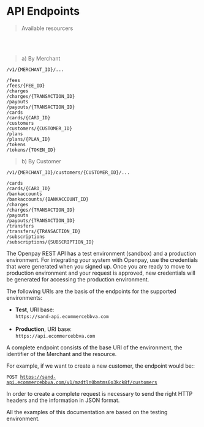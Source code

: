 # API Endpoints

> Available resourcers

<br/>
<br/>

> a) By Merchant

```
/v1/{MERCHANT_ID}/...

/fees
/fees/{FEE_ID}
/charges
/charges/{TRANSACTION_ID}
/payouts
/payouts/{TRANSACTION_ID}
/cards
/cards/{CARD_ID}
/customers
/customers/{CUSTOMER_ID}
/plans
/plans/{PLAN_ID}
​/tokens
/tokens/{TOKEN_ID}
```

> b) By Customer

```
/v1/{MERCHANT_ID}/customers/{CUSTOMER_ID}/...

/cards
/cards/{CARD_ID}
/bankaccounts
/bankaccounts/{BANKACCOUNT_ID}
/charges
/charges/{TRANSACTION_ID}
/payouts
/payouts/{TRANSACTION_ID}
/transfers
/transfers/{TRANSACTION_ID}
/subscriptions
/subscriptions/{SUBSCRIPTION_ID}
```

The Openpay REST API has a test environment (sandbox) and a production environment. For integrating your system with Openpay, use the credentials that were generated when you signed up. Once you are ready to move to production environment and your request is approved, new credentials will be generated for accessing the production environment.

The following URIs are the basis of the endpoints for the supported environments:

* **Test**, URI base: <br/> `https://sand-api.ecommercebbva.com`<br/><br/>
* **Production**, URI base: <br/>`https://api.ecommercebbva.com`<br/>

A complete endpoint consists of the base URI of the environment, the identifier of the Merchant and the resource.

For example, if we want to create a new customer, the endpoint would be::

<code>POST https://sand-api.ecommercebbva.com/v1/mzdtln0bmtms6o3kck8f/customers</code>

In order to create a complete request is necessary to send the right HTTP headers and the information in JSON format.

<aside class="notice">
 All the examples of this documentation are based on the testing environment.
</aside>